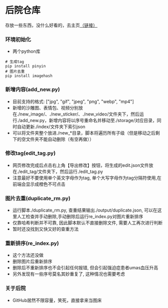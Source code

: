 # 后院仓库
存放一些东西，没什么好看的，去主页[（链接）](https://umas2022.github.io)


### 环境初始化
- 两个python库
```
# 生成tag
pip install pinyin
# 图片去重
pip install imagehash
```


### 新增内容(add_new.py)
- 目前支持的格式: ["jpg", "gif", "jpeg", "png", "webp", "mp4"]
- 新增的沙雕图、表情包、视频分别放在./new_image/、./new_sticker/、./new_video/文件夹下，然后运行./add_new.py，新增内容将以序号重命名并移动至./storage/对应目录，同时自动更新./index/文件夹下索引json
- 可以将文件夹整个放进./new_*目录，脚本将遍历所有子级（但是移动之后剩下的空文件夹不能自动删除（有空再做））


### 修改tag(edit_tag.py)
- 网页修改完成后点击右上角【导出修改】按钮，将生成的edit.json文件放在./edit_tag/文件夹下，然后运行./edit_tag.py
- 注意最好不要使用单个英文字母作为tag, 单个大写字母作为tag分隔符使用,在前端会显示成橙色不可点击


### 图片去重(duplicate_rm.py)
- 运行脚本./duplicate_rm.py, 查重结果输出./output/duplicate.json, 可以在这里人工检查并手动删除,手动删除后运行re_index.py对图片重新排序
- 仅靠哈希判断并不可靠, 因此脚本默认不直接删除文件, 需要人工再次进行判断
- 暂时还没找到又快又好的查重方法


### 重新排序(re_index.py)
- 这个方法还没做
- 删除图片后重新排序
- 删除后不重新排序也不会引起任何报错, 但会引起强迫症患者umas血压升高
- 另外发现有一些序号莫名其妙重复了, 这种情况也需要考虑




### 关于后院
- GitHub居然不限容量，笑死，直接拿来当图床

